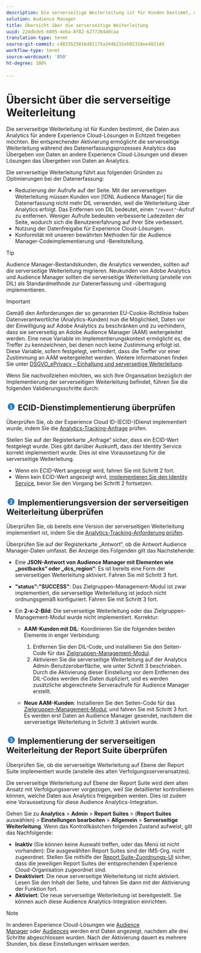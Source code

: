```yaml
---
description: Die serverseitige Weiterleitung ist für Kunden bestimmt, die Daten aus Analytics für andere Experience Cloud-Lösungen in Echtzeit freigeben möchten. Bei entsprechender Aktivierung ermöglicht die serverseitige Weiterleitung während des Datenerfassungsprozesses Analytics das Übergeben von Daten an andere Experience Cloud-Lösungen und diesen Lösungen das Übergeben von Daten an Analytics.
solution: Audience Manager
title: Übersicht über die serverseitige Weiterleitung
uuid: 22ddbde5-6805-4eba-8f82-62772644dcaa
translation-type: tm+mt
source-git-commit: c4833525816d81175a3446215eb92310ee4021dd
workflow-type: tm+mt
source-wordcount: '850'
ht-degree: 100%

---
```



# Übersicht über die serverseitige Weiterleitung

Die serverseitige Weiterleitung ist für Kunden bestimmt, die Daten aus Analytics für andere Experience Cloud-Lösungen in Echtzeit freigeben möchten. Bei entsprechender Aktivierung ermöglicht die serverseitige Weiterleitung während des Datenerfassungsprozesses Analytics das Übergeben von Daten an andere Experience Cloud-Lösungen und diesen Lösungen das Übergeben von Daten an Analytics.

Die serverseitige Weiterleitung führt aus folgenden Gründen zu Optimierungen bei der Datenerfassung:

* Reduzierung der Aufrufe auf der Seite. Mit der serverseitigen Weiterleitung müssen Kunden von [!DNL Audience Manager] für die Datenerfassung nicht mehr DIL verwenden, weil die Weiterleitung über Analytics erfolgt. Das Entfernen von DIL bedeutet, einen `"/event"`-Aufruf zu entfernen. Weniger Aufrufe bedeuten verbesserte Ladezeiten der Seite, wodurch sich die Benutzererfahrung auf Ihrer Site verbessert.
* Nutzung der Datenfreigabe für Experience Cloud-Lösungen.
* Konformität mit unseren bewährten Methoden für die Audience Manager-Codeimplementierung und -Bereitstellung.

>[!TIP]
>
>Audience Manager-Bestandskunden, die Analytics verwenden, sollten auf die serverseitige Weiterleitung migrieren. Neukunden von Adobe Analytics und Audience Manager sollten die serverseitige Weiterleitung (anstelle von DIL) als Standardmethode zur Datenerfassung und -übertragung implementieren.

>[!IMPORTANT]
>Gemäß den Anforderungen der so genannten EU-Cookie-Richtlinie haben Datenverantwortliche (Analytics-Kunden) nun die Möglichkeit, Daten vor der Einwilligung auf Adobe Analytics zu beschränken und zu verhindern, dass sie serverseitig an Adobe Audience Manager (AAM) weitergeleitet werden. Eine neue Variable im Implementierungskontext ermöglicht es, die Treffer zu kennzeichnen, bei denen noch keine Zustimmung erfolgt ist. Diese Variable, sofern festgelegt, verhindert, dass die Treffer vor einer Zustimmung an AAM weitergeleitet werden. Weitere Informationen finden Sie unter [DSGVO_ePrivacy – Einhaltung und serverseitige Weiterleitung](/help/admin/admin/c-server-side-forwarding/ssf-gdpr.md).

Wenn Sie nachvollziehen möchten, wo sich Ihre Organisation bezüglich der Implementierung der serverseitigen Weiterleitung befindet, führen Sie die folgenden Validierungsschritte durch:

## ![Grafik step1_icon.png](assets/step1_icon.png) ECID-Dienstimplementierung überprüfen

Überprüfen Sie, ob der Experience Cloud ID-(ECID-)Dienst implementiert wurde, indem Sie die [Analytics-Tracking-Anfrage](https://docs.adobe.com/content/help/de-DE/id-service/using/implementation/test-verify.html) prüfen.

Stellen Sie auf der Registerkarte „Anfrage“ sicher, dass ein ECID-Wert festgelegt wurde. Dies gibt darüber Auskunft, dass der Identity Service korrekt implementiert wurde. Dies ist eine Voraussetzung für die serverseitige Weiterleitung.

* Wenn ein ECID-Wert angezeigt wird, fahren Sie mit Schritt 2 fort.
* Wenn kein ECID-Wert angezeigt wird, [implementieren Sie den Identity Service](https://docs.adobe.com/content/help/de-DE/id-service/using/implementation/implementation-guides.html), bevor Sie den Vorgang bei Schritt 2 fortsetzen.

## ![Grafik step2_icon.png](assets/step2_icon.png) Implementierungsversion der serverseitigen Weiterleitung überprüfen

Überprüfen Sie, ob bereits eine Version der serverseitigen Weiterleitung implementiert ist, indem Sie die [Analytics-Tracking-Anforderung prüfen](/help/admin/admin/c-server-side-forwarding/ssf-verify.md).

Überprüfen Sie auf der Registerkarte „Antwort“, ob die Antwort Audience Manager-Daten umfasst. Bei Anzeige des Folgenden gilt das Nachstehende:

* Eine **JSON-Antwort von Audience Manager mit Elementen wie „postbacks“ oder „dcs_region“**: Es ist bereits eine Form der serverseitigen Weiterleitung aktiviert. Fahren Sie mit Schritt 3 fort.
* **&quot;status&quot;:&quot;SUCCESS&quot;**: Das Zielgruppen-Management-Modul ist zwar implementiert, die serverseitige Weiterleitung ist jedoch nicht ordnungsgemäß konfiguriert. Fahren Sie mit Schritt 3 fort.
* Ein **2-x-2-Bild**: Die serverseitige Weiterleitung oder das Zielgruppen-Management-Modul wurde nicht implementiert. Korrektur:

   * **AAM-Kunden mit DIL**: Koordinieren Sie die folgenden beiden Elemente in enger Verbindung:

      1. Entfernen Sie den DIL-Code, und installieren Sie den Seiten-Code für das [Zielgruppen-Management-Modul](https://docs.adobe.com/content/help/de-DE/audience-manager/user-guide/implementation-integration-guides/integration-other-solutions/audience-management-module.html).
      1. Aktivieren Sie die serverseitige Weiterleitung auf der Analytics Admin-Benutzeroberfläche, wie unter Schritt 3 beschrieben. Durch die Aktivierung dieser Einstellung vor dem Entfernen des DIL-Codes werden die Daten dupliziert, und es werden zusätzliche abgerechnete Serveraufrufe für Audience Manager erstellt.
   * **Neue AAM-Kunden**: Installieren Sie den Seiten-Code für das [Zielgruppen-Management-Modul](https://docs.adobe.com/content/help/de-DE/audience-manager/user-guide/implementation-integration-guides/integration-other-solutions/audience-management-module.html), und fahren Sie mit Schritt 3 fort. Es werden erst Daten an Audience Manager gesendet, nachdem die serverseitige Weiterleitung in Schritt 3 aktiviert wurde.


## ![Grafik step3_icon.png](assets/step3_icon.png) Implementierung der serverseitigen Weiterleitung der Report Suite überprüfen

Überprüfen Sie, ob die serverseitige Weiterleitung auf Ebene der Report Suite implementiert wurde (anstelle des alten Verfolgungsserveransatzes).

Die serverseitige Weiterleitung auf Ebene der Report Suite wird dem alten Ansatz mit Verfolgungsserver vorgezogen, weil Sie detaillierter kontrollieren können, welche Daten aus Analytics freigegeben werden. Dies ist zudem eine Voraussetzung für diese Audience Analytics-Integration.

Gehen Sie zu **Analytics** > **Admin** > **Report Suites** > (**Report Suites** auswählen) > **Einstellungen bearbeiten** > **Allgemein** > **Serverseitige Weiterleitung**. Wenn das Kontrollkästchen folgenden Zustand aufweist, gilt das Nachfolgende:

* **Inaktiv** (Sie können keine Auswahl treffen, oder das Menü ist nicht vorhanden): Die ausgewählten Report Suites sind der IMS-Org. nicht zugeordnet. Stellen Sie mithilfe der [Report Suite-Zuordnungs-UI](https://docs.adobe.com/content/help/de-DE/core-services/interface/about-core-services/report-suite-mapping.html) sicher, dass die jeweiligen Report Suites der entsprechenden Experience Cloud-Organisation zugeordnet sind.
* **Deaktiviert**: Die neue serverseitige Weiterleitung ist nicht aktiviert. Lesen Sie den Inhalt der Seite, und fahren Sie dann mit der Aktivierung der Funktion fort.
* **Aktiviert**: Die neue serverseitige Weiterleitung ist bereitgestellt. Sie können auch diese Audience Analytics-Integration einrichten.

>[!NOTE]
>
>In anderen Experience Cloud-Lösungen wie [Audience Manager](https://docs.adobe.com/content/help/de-DE/audience-manager/user-guide/aam-home.html) oder [Audiences](https://docs.adobe.com/content/help/de-DE/core-services/interface/audiences/audience-library.html) werden erst Daten angezeigt, nachdem alle drei Schritte abgeschlossen wurden. Nach der Aktivierung dauert es mehrere Stunden, bis diese Einstellungen wirksam werden.


